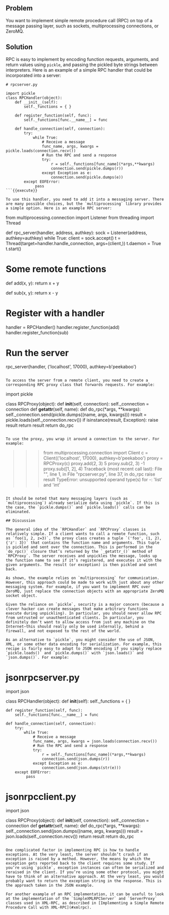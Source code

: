 ## Problem

You want to implement simple remote procedure call (RPC) on top of a message passing layer, such as sockets, multiprocessing connections, or ZeroMQ.

## Solution

RPC is easy to implement by encoding function requests, arguments, and return values using `pickle`, and passing the pickled byte strings between interpreters. Here is an example of a simple RPC handler that could be incorporated into a server:

```
# rpcserver.py

import pickle
class RPCHandler(object):
    def __init__(self):
        self._functions = { }

    def register_function(self, func):
        self._functions[func.__name__] = func

    def handle_connection(self, connection):
        try:
            while True:
                # Receive a message
                func_name, args, kwargs = pickle.loads(connection.recv())
                # Run the RPC and send a response
                try:
                    r = self._functions[func_name](*args,**kwargs)
                    connection.send(pickle.dumps(r))
                except Exception as e:
                    connection.send(pickle.dumps(e))
        except EOFError:
             pass
```{{execute}}

To use this handler, you need to add it into a messaging server. There are many possible choices, but the `multiprocessing` library provides a simple option. Here is an example RPC server:

```
from multiprocessing.connection import Listener
from threading import Thread

def rpc_server(handler, address, authkey):
    sock = Listener(address, authkey=authkey)
    while True:
        client = sock.accept()
        t = Thread(target=handler.handle_connection, args=(client,))
	t.daemon = True
	t.start()

# Some remote functions
def add(x, y):
    return x + y

def sub(x, y):
    return x - y

# Register with a handler
handler = RPCHandler()
handler.register_function(add)
handler.register_function(sub)

# Run the server
rpc_server(handler, ('localhost', 17000), authkey=b'peekaboo')
```{{execute}}

To access the server from a remote client, you need to create a corresponding RPC proxy class that forwards requests. For example:

```
import pickle

class RPCProxy(object):
    def __init__(self, connection):
        self._connection = connection
    def __getattr__(self, name):
        def do_rpc(*args, **kwargs):
            self._connection.send(pickle.dumps((name, args, kwargs)))
            result = pickle.loads(self._connection.recv())
            if isinstance(result, Exception):
                raise result
            return result
        return do_rpc
```{{execute}}

To use the proxy, you wrap it around a connection to the server. For example:

```
>>> from multiprocessing.connection import Client
>>> c = Client(('localhost', 17000), authkey=b'peekaboo')
>>> proxy = RPCProxy(c)
>>> proxy.add(2, 3)
5
>>> proxy.sub(2, 3)
-1
>>> proxy.sub([1, 2], 4)
Traceback (most recent call last):
  File "<stdin>", line 1, in <module>
  File "rpcserver.py", line 37, in do_rpc
    raise result
TypeError: unsupported operand type(s) for -: 'list' and 'int'
>>>
```{{execute}}

It should be noted that many messaging layers (such as `multiprocessing`) already serialize data using `pickle`. If this is the case, the `pickle.dumps()` and `pickle.loads()` calls can be eliminated.

## Discussion

The general idea of the `RPCHandler` and `RPCProxy` classes is relatively simple. If a client wants to call a remote function, such as `foo(1, 2, z=3)`, the proxy class creates a tuple `('foo', (1, 2), {'z': 3})` that contains the function name and arguments. This tuple is pickled and sent over the connection. This is performed in the `do_rpc()` closure that’s returned by the `_getattr_()` method of `RPCProxy`. The server receives and unpickles the message, looks up the function name to see if it’s registered, and executes it with the given arguments. The result (or exception) is then pickled and sent back.

As shown, the example relies on `multiprocessing` for communication. However, this approach could be made to work with just about any other messaging system. For example, if you want to implement RPC over ZeroMQ, just replace the connection objects with an appropriate ZeroMQ socket object.

Given the reliance on `pickle`, security is a major concern (because a clever hacker can create messages that make arbitrary functions execute during unpickling). In particular, you should never allow RPC from untrusted or unauthenticated clients. In particular, you definitely don’t want to allow access from just any machine on the Internet—​this should really only be used internally, behind a firewall, and not exposed to the rest of the world.

As an alternative to `pickle`, you might consider the use of JSON, XML, or some other data encoding for serialization. For example, this recipe is fairly easy to adapt to JSON encoding if you simply replace `pickle.loads()` and `pickle.dumps()` with `json.loads()` and `json.dumps()`. For example:

```
# jsonrpcserver.py
import json

class RPCHandler(object):
    def __init__(self):
        self._functions = { }

    def register_function(self, func):
        self._functions[func.__name__] = func

    def handle_connection(self, connection):
        try:
            while True:
                # Receive a message
                func_name, args, kwargs = json.loads(connection.recv())
                # Run the RPC and send a response
                try:
                    r = self._functions[func_name](*args,**kwargs)
                    connection.send(json.dumps(r))
                except Exception as e:
                    connection.send(json.dumps(str(e)))
        except EOFError:
             pass

# jsonrpcclient.py
import json

class RPCProxy(object):
    def __init__(self, connection):
        self._connection = connection
    def __getattr__(self, name):
        def do_rpc(*args, **kwargs):
            self._connection.send(json.dumps((name, args, kwargs)))
            result = json.loads(self._connection.recv())
            return result
        return do_rpc
```{{execute}}

One complicated factor in implementing RPC is how to handle exceptions. At the very least, the server shouldn’t crash if an exception is raised by a method. However, the means by which the exception gets reported back to the client requires some study. If you’re using `pickle`, exception instances can often be serialized and reraised in the client. If you’re using some other protocol, you might have to think of an alternative approach. At the very least, you would probably want to return the exception string in the response. This is the approach taken in the JSON example.

For another example of an RPC implementation, it can be useful to look at the implementation of the `SimpleXMLRPCServer` and `ServerProxy` classes used in XML-RPC, as described in [Implementing a Simple Remote Procedure Call with XML-RPC](#xmlrpc).